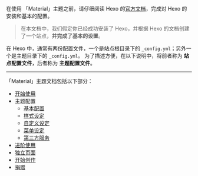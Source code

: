 在使用 「Material」主题之前，请仔细阅读 Hexo 的[官方文档](https://hexo.io/zh-cn/docs/index.html)，完成对 Hexo 的安装和基本的配置。

>在本文档中，我们假定你已经成功安装了 Hexo，并根据 Hexo 的文档创建了一个站点，**并完成了基本的设置**。

在 Hexo 中，通常有两份配置文件，一个是站点根目录下的 `_config.yml`；另外一个是主题目录下的 `_config.yml`。
为了描述方便，在以下说明中，将前者称为 **站点配置文件**，后者称为 **主题配置文件**。

----

「Material」主题文档包括以下部分：

- [开始使用](start)
- 主题配置
  - [基本配置](config/basic)
  - [样式设定](config/style)
  - [自定义设定](config/customize)
  - [菜单设定](config/menu)
  - [第三方服务](config/services)
- [进阶使用](expert)
- [独立页面](pages)
- [开始创作](compose)
- [捐赠](donate)
